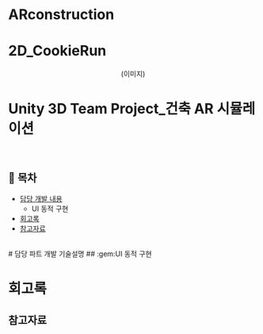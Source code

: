 # ARconstruction
# 2D_CookieRun
<div align=center>
 
(이미지)
</div>

# Unity 3D Team Project_건축 AR 시뮬레이션
</br>

## :memo: 목차
- [담당 개발 내용](#담당_개발_내용)
  - UI 동적 구현
- [회고록](#회고록)
- [참고자료](#참고자료)


</br>
# 담당 파트 개발 기술설명
## :gem:UI 동적 구현

# 회고록

## 참고자료
